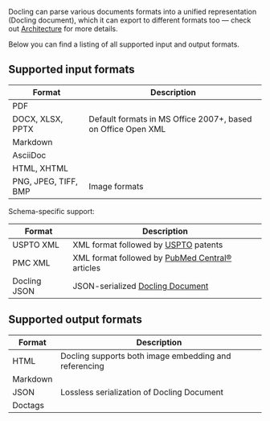 Docling can parse various documents formats into a unified representation (Docling
document), which it can export to different formats too — check out
[Architecture](./concepts/architecture.md) for more details.

Below you can find a listing of all supported input and output formats.

## Supported input formats

| Format | Description |
|--------|-------------|
| PDF | |
| DOCX, XLSX, PPTX | Default formats in MS Office 2007+, based on Office Open XML |
| Markdown | |
| AsciiDoc | |
| HTML, XHTML | |
| PNG, JPEG, TIFF, BMP | Image formats |

Schema-specific support:

| Format | Description |
|--------|-------------|
| USPTO XML | XML format followed by [USPTO](https://www.uspto.gov/patents) patents |
| PMC XML | XML format followed by [PubMed Central®](https://pmc.ncbi.nlm.nih.gov/) articles |
| Docling JSON | JSON-serialized [Docling Document](./concepts/docling_document.md) |

## Supported output formats

| Format | Description |
|--------|-------------|
| HTML | Docling supports both image embedding and referencing |
| Markdown | |
| JSON | Lossless serialization of Docling Document |
| Doctags | |
